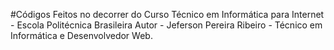 #Códigos Feitos no decorrer do Curso Técnico em Informática para Internet - Escola Politécnica Brasileira
Autor - Jeferson Pereira Ribeiro - Técnico em Informática e Desenvolvedor Web.
